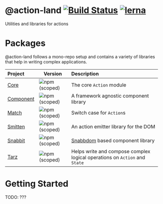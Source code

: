 # @action-land [![Build Status](https://travis-ci.com/action-land/action-land.svg?branch=master)](https://travis-ci.com/action-land/action-land) [![lerna](https://img.shields.io/badge/maintained%20with-lerna-cc00ff.svg)](https://lernajs.io/)

Utilities and libraries for actions

# Packages

@action-land follows a mono-repo setup and contains a variety of libraries that help in writing complex applications.

| Project     | Version                                                                  | Description                                                                |
| :---------- | ------------------------------------------------------------------------ | :------------------------------------------------------------------------- |
| [Core]      | ![npm (scoped)](https://img.shields.io/npm/v/@action-land/core.svg)      | The core `Action` module                                                   |
| [Component] | ![npm (scoped)](https://img.shields.io/npm/v/@action-land/component.svg) | A framework agnostic component library                                     |
| [Match]     | ![npm (scoped)](https://img.shields.io/npm/v/@action-land/match.svg)     | Switch case for `Action`s                                                  |
| [Smitten]   | ![npm (scoped)](https://img.shields.io/npm/v/@action-land/smitten.svg)   | An action emitter library for the DOM                                      |
| [Snabbit]   | ![npm (scoped)](https://img.shields.io/npm/v/@action-land/snabbit.svg)   | [Snabbdom] based component library                                         |
| [Tarz]      | ![npm (scoped)](https://img.shields.io/npm/v/@action-land/tarz.svg)      | Helps write and compose complex logical operations on `Action` and `State` |

[core]: https://github.com/action-land/action-land/blob/master/modules/core/README.md
[component]: https://github.com/action-land/action-land/blob/master/modules/component/README.md
[match]: https://github.com/action-land/action-land/blob/master/modules/match/README.md
[smitten]: https://github.com/action-land/action-land/blob/master/modules/smitten/README.md
[snabbit]: https://github.com/action-land/action-land/blob/master/modules/snabbit/README.md
[tarz]: https://github.com/action-land/action-land/blob/master/modules/tarz/README.md
[snabbdom]: https://github.com/snabbdom/snabbdom

# Getting Started

TODO: ???
